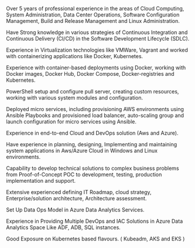 Over 5 years of professional experience in the areas of Cloud Computing, System Administration, Data Center Operations, Software Configuration Management, Build and Release Management and Linux Administration.

Have Strong knowledge in various strategies of Continuous Integration and Continuous Delivery (CI/CD) in the Software Development Lifecycle (SDLC).

Experience in Virtualization technologies like VMWare, Vagrant and worked with containerizing applications like Docker, Kubernetes.

Experience with container-based deployments using Docker, working with Docker images, Docker Hub, Docker Compose, Docker-registries and Kubernetes.

PowerShell setup and configure pull server, creating custom resources, working with various system modules and configuration.

Deployed micro services, including provisioning AWS environments using Ansible Playbooks and provisioned load balancer, auto-scaling group and launch configuration for micro services using Ansible.

Experience in end-to-end Cloud and DevOps solution (Aws and Azure).

Have experience in planning, designing, Implementing and maintaining system applications in Aws/Azure Cloud in Windows and Linux environments.

Capability to develop technical solutions to complex business problems from Proof-of-Concept POC to development, testing, production implementation and support.

Extensive experienced defining IT Roadmap, cloud strategy, Enterprise/solution architecture, Architecture assessment.

Set Up Data Ops Model in Azure Data Analytics Services.

Experience in Providing Multiple DevOps and IAC Solutions in Azure Data Analytics Space Like ADF, ADB, SQL instances.

Good Exposure on Kubernetes based flavours. ( Kubeadm, AKS and EKS )

